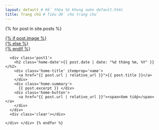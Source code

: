 ```yaml
---
layout: default # Kế thừa từ khung sườn default.html
title: Trang chủ # Tiêu đề cho trang chủ
---
```


{% for post in site.posts %}
  <div class='post-outer'>
    <div class='post hentry uncustomized-post-template'> <div class='postthumb'>
        <a href="{{ post.url | relative_url }}">
          {% if post.image %}
            <div class='post-thumb' style='background-image: url("{{ post.image | relative_url }}");'></div>
          {% else %}
             <div class='post-thumb' style='background-image: url("/assets/images/default.jpg");'></div>
          {% endif %}
        </a>
      </div>

      <div class='post1'>
        <h2 class='home-date'>{{ post.date | date: "%d tháng %m, %Y" }}</h2>
        <div class='home-title' itemprop='name'>
          <a href="{{ post.url | relative_url }}">{{ post.title }}</a>
        </div>
        <div class='home-summary'>
          {{ post.excerpt }} </div>
        <div class='home-button'>
          <a href="{{ post.url | relative_url }}"><span>Xem tiếp</span></a>
        </div>
      </div>
      <div class='clear'></div>

    </div> </div> {% endfor %}
